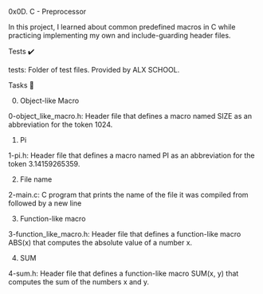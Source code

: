 0x0D. C - Preprocessor

In this project, I learned about common predefined macros in C while practicing implementing my own and include-guarding header files.

Tests ✔️

tests: Folder of test files. Provided by ALX SCHOOL.

Tasks 📃

0. Object-like Macro

0-object_like_macro.h: Header file that defines a macro named SIZE as an abbreviation for the token 1024.

1. Pi

1-pi.h: Header file that defines a macro named PI as an abbreviation for the token 3.14159265359.

2. File name

2-main.c: C program that prints the name of the file it was compiled from followed by a new line

3. Function-like macro

3-function_like_macro.h: Header file that defines a function-like macro ABS(x) that computes the absolute value of a number x.

4. SUM

4-sum.h: Header file that defines a function-like macro SUM(x, y) that computes the sum of the numbers x and y.
